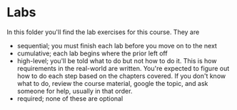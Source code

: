 # Labs

In this folder you'll find the lab exercises for this course. They are 
- sequential; you must finish each lab before you move on to the next
- cumulative; each lab begins where the prior left off
- high-level; you'll be told what to do but not how to do it. This is how requirements in the real-world are written. You're expected to figure out how to do each step based on the chapters covered. If you don't know what to do, review the course material, google the topic, and ask someone for help, usually in that order.
- required; none of these are optional 

